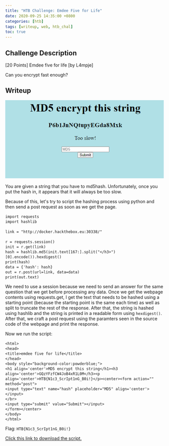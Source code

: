 ```yaml
---
title: "HTB Challenge: Emdee Five for Life"
date: 2020-09-25 14:35:00 +0800
categories: [htb]
tags: [writeup, web, htb_chal]
toc: true
---
```


## Challenge Description

[20 Points] Emdee five for life [by L4mpje]

Can you encrypt fast enough?

## Writeup

![login](/assets/htb-emm-dee-5/site.png)

You are given a string that you have to md5hash. Unfortunately, once you put the hash in, it appears that it will always be too slow.

Because of this, let's try to script the hashing process using python and then send a post request as soon as we get the page.

```
import requests
import hashlib

link = "http://docker.hackthebox.eu:30338/"

r = requests.session()
init = r.get(link)
hash = hashlib.md5(init.text[167:].split("</h3>")[0].encode()).hexdigest()
print(hash)
data = {'hash': hash}
out = r.post(url=link, data=data)
print(out.text)
```

We need to use a session because we need to send an answer for the same question that we get before processing any data. Once we get the webpage contents using requests.get, I get the text that needs to be hashed using a starting point (because the starting point is the same each time) as well as split to truncate the rest of the response. After that, the string is hashed using hashlib and the string is printed in a readable form using ``hexdigest()``. After that, we craft a post request using the paramters seen in the source code of the webpage and print the response.

Now we run the script:

```
<html>
<head>
<title>emdee five for life</title>
</head>
<body style="background-color:powderblue;">
<h1 align='center'>MD5 encrypt this string</h1><h3 align='center'>GQzYFzfCW4JoB4xR1L0M</h3><p align='center'>HTB{N1c3_ScrIpt1nG_B0i!}</p><center><form action="" method="post">
<input type="text" name="hash" placeholder="MD5" align='center'></input>
</br>
<input type="submit" value="Submit"></input>
</form></center>
</body>
</html>
```

Flag: ``HTB{N1c3_ScrIpt1nG_B0i!}``

<a id="raw-url" href="natem135.github.io/assets/htb-emm-dee-5/sol.py">Click this link to download the script.</a>






